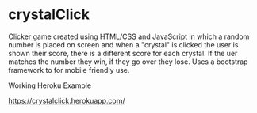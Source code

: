 # crystalClick

Clicker game created using HTML/CSS and JavaScript in which a random number is placed on screen and when a "crystal" is clicked the user  is shown their score, there is a different score for each crystal. If the uer matches the number they win, if they go over they lose. Uses a bootstrap framework to for mobile friendly use.

Working Heroku Example

https://crystalclick.herokuapp.com/
